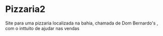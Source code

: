 # Pizzaria2
Site para uma pizzaria localizada na bahia, chamada de Dom Bernardo's , com o inttuito de ajudar nas vendas
